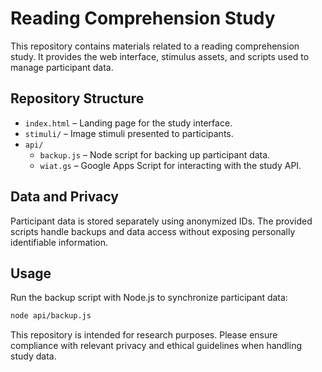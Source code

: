 # Reading Comprehension Study

This repository contains materials related to a reading comprehension study. It provides the web interface, stimulus assets, and scripts used to manage participant data.

## Repository Structure
- `index.html` – Landing page for the study interface.
- `stimuli/` – Image stimuli presented to participants.
- `api/`
  - `backup.js` – Node script for backing up participant data.
  - `wiat.gs` – Google Apps Script for interacting with the study API.

## Data and Privacy
Participant data is stored separately using anonymized IDs. The provided scripts handle backups and data access without exposing personally identifiable information.

## Usage
Run the backup script with Node.js to synchronize participant data:

```bash
node api/backup.js
```

This repository is intended for research purposes. Please ensure compliance with relevant privacy and ethical guidelines when handling study data.
